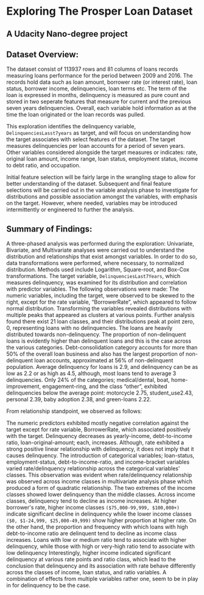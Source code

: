 # Exploring The Prosper Loan Dataset
## A Udacity Nano-degree project

## Dataset Overview:

The dataset consist of 113937 rows and 81 columns of loans records measuring loans performance for the period between 2009 and 2016. 
The records hold data such as loan amount, borrower rate (or interest rate), loan status, borrower income, delinquencies, loan terms etc. The term of the loan is expressed in months, delinquency is measured as pure count and stored in two seperate features that measure for current and the previous seven years delinquencies. Overall, each variable hold information as at the time the loan originated or the loan records was pulled.

This exploration identifies the delinquency variable, `DelinquenciesLasst7years` as target, and will focus on understanding how the target associates with select features of the dataset. The  target measures delinquencies per loan accounts for a period of seven years. Other variables considered alongside the target measures or indicates: rate, original loan amount, income range, loan status, employment status, income to debt ratio, and occupation. 

Initial feature selection will be fairly large in the wrangling stage to allow for better understanding of the dataset. Subsequent and final feature selections will be carried out in the variable analysis phase to investigate for distributions and possible association amongst the variables, with emphasis on the target. However, where needed, variables may be introduced intermittently or engineered to further the analysis.



## Summary of Findings:

A three-phased analysis was performed during the exploration: Univariate, Bivariate, and Multivariate analyses were carried out to understand the distribution and relationships that exist amongst variables. In order to do so, data transformations were performed, where necessary, to normalized distribution. Methods used include Logarithm, Square-root, and Box-Cox transformations. The target variable, `DelinquenciesLast7Years`, which measures delinquency, was examined for its distribution and correlation with predictor variables. 
The following observations were made:
The numeric variables, including the target, were observed to be skewed to the right, except for the rate variable, “BorrowerRate”, which appeared to follow normal distribution. Transforming the variables revealed distributions with multiple peaks that appeared as clusters at various points. Further analysis found there exist 21 loan classes, and their distributions peak at point zero, 0, representing loans with no delinquencies. The loans are heavily distributed towards non-delinquency. The proportion of non-delinquent loans is evidently higher than delinquent loans and this is the case across the various categories. 
Debt-consolidation category accounts for more than 50% of the overall loan business and also has the largest proportion of non-delinquent loan accounts, approximated at 56% of non-delinquent population. Average delinquency for loans is 2.9, and delinquency can be as low as 2.2 or as high as 4.5, although, most loans tend to average 3 delinquencies. Only 24% of the categories; medical/dental, boat, home-improvement, engagement-ring, and the class “other”, exhibited delinquencies below the average point: motorcycle 2.75, student_use2.43, personal 2.39, baby adoption 2.38, and green-loans 2.22.



From relationship standpoint, we observed as follows:

The numeric predictors exhibited mostly negative correlation against the target except for rate variable, BorrowerRate, which associated positively with the target. Delinquency decreases as yearly-income, debt-to-income ratio, loan-original-amount; each, increases. 
Although, rate exhibited a strong positive linear relationship with delinquency, it does not imply that it causes delinquency. The introduction of categorical variables; loan-status, employment-status, debt-to-income-ratio, and income-bracket variables varied rate/delinquency relationship across the categorical variables' classes. 
This observation was evident when rate/delinquency relationship was observed across income classes in multivariate analysis phase which produced a form of quadratic relationship. The two extremes of the income classes showed lower delinquency than the middle classes.
Across income classes, delinquency tend to decline as income increases. At higher borrower's rate, higher income classes `($75,000-99,999, $100,000+)` indicate significant decline in delinquency while the lower income classes `($0, $1-24,999, $25,000-49,999)` show higher proportion at higher rate.
On the other hand, the proportion and frequency with which loans with high debt-to-income ratio are delinquent tend to decline as income class increases. Loans with low or medium ratio tend to associate with higher delinquency, while those with high or very-high ratio tend to associate with low delinquency
Interestingly, higher income indicated significant delinquency at various rate points and ratio class, which lead to the conclusion that delinquency and its association with rate behave differently across the classes of income, loan status, and ratio variables. A combination of effects from multiple variables rather one, seem to be in play in for delinquency to be the case.
